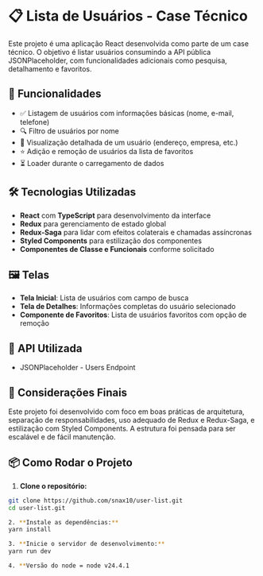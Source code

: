 # 📋 Lista de Usuários - Case Técnico

Este projeto é uma aplicação React desenvolvida como parte de um case técnico. O objetivo é listar usuários consumindo a API pública JSONPlaceholder, com funcionalidades adicionais como pesquisa, detalhamento e favoritos.

## 🚀 Funcionalidades
- ✅ Listagem de usuários com informações básicas (nome, e-mail, telefone)
- 🔍 Filtro de usuários por nome
- 👤 Visualização detalhada de um usuário (endereço, empresa, etc.)
- ⭐ Adição e remoção de usuários da lista de favoritos
- ⏳ Loader durante o carregamento de dados

## 🛠️ Tecnologias Utilizadas
- **React** com **TypeScript** para desenvolvimento da interface
- **Redux** para gerenciamento de estado global
- **Redux-Saga** para lidar com efeitos colaterais e chamadas assíncronas
- **Styled Components** para estilização dos componentes
- **Componentes de Classe e Funcionais** conforme solicitado

## 🖼️ Telas
- **Tela Inicial**: Lista de usuários com campo de busca
- **Tela de Detalhes**: Informações completas do usuário selecionado
- **Componente de Favoritos**: Lista de usuários favoritos com opção de remoção

## 🔗 API Utilizada
- JSONPlaceholder - Users Endpoint

## 📄 Considerações Finais
Este projeto foi desenvolvido com foco em boas práticas de arquitetura, separação de responsabilidades, uso adequado de Redux e Redux-Saga, e estilização com Styled Components. A estrutura foi pensada para ser escalável e de fácil manutenção.

## 📦 Como Rodar o Projeto
1. **Clone o repositório:**
```bash
git clone https://github.com/snax10/user-list.git
cd user-list.git

2. **Instale as dependências:**
yarn install

3. **Inicie o servidor de desenvolvimento:**
yarn run dev

4. **Versão do node = node v24.4.1
